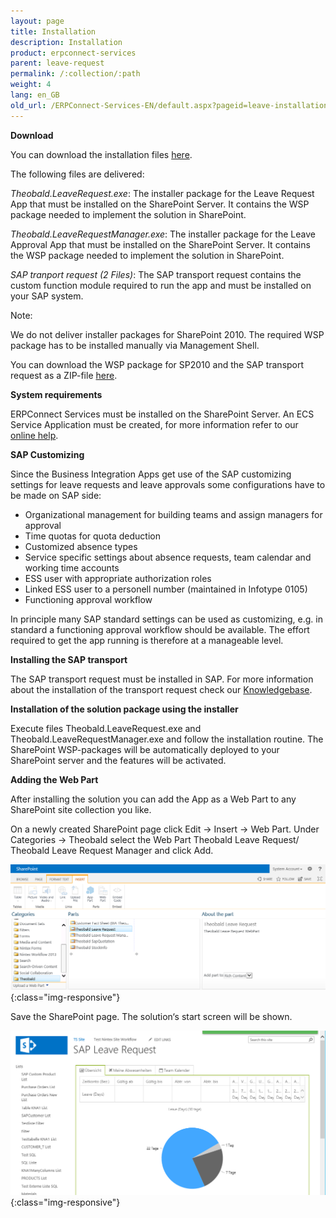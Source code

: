 ```yaml
---
layout: page
title: Installation
description: Installation
product: erpconnect-services
parent: leave-request
permalink: /:collection/:path
weight: 4
lang: en_GB
old_url: /ERPConnect-Services-EN/default.aspx?pageid=leave-installation
---
```


**Download**

You can download the installation files [here]().

The following files are delivered: 

*Theobald.LeaveRequest.exe*: The installer package for the Leave Request App that must be installed on the SharePoint Server. It contains the WSP package needed to implement the solution in SharePoint.

*Theobald.LeaveRequestManager.exe*: The installer package for the Leave Approval App that must be installed on the SharePoint Server. It contains the WSP package needed to implement the solution in SharePoint.

*SAP tranport request (2 Files)*: The SAP transport request contains the custom function module required to run the app and must be installed on your SAP system.

Note:

We do not deliver installer packages for SharePoint 2010. The required WSP package has to be installed manually via Management Shell. 

You can download the WSP package for SP2010 and the SAP transport request as a ZIP-file [here]().  


**System requirements** 

ERPConnect Services must be installed on the SharePoint Server.
An ECS Service Application must be created, for more information refer to our [online help]().



**SAP Customizing**

Since the Business Integration Apps get use of the SAP customizing settings for leave requests and leave approvals some configurations have to be made on SAP side:

- Organizational management for building teams and assign managers for approval  
- Time quotas for quota deduction
- Customized absence types
- Service specific settings about absence requests, team calendar and working time accounts
- ESS user with appropriate authorization roles
- Linked ESS user to a personell number (maintained in Infotype 0105) 
- Functioning approval workflow

In principle many SAP standard settings can be used as customizing, e.g. in standard a functioning approval workflow should be available. The effort required to get the app running is therefore at a manageable level.  
 
**Installing the SAP transport** 

The SAP transport request must be installed in SAP. For more information about the installation of the transport request check our [Knowledgebase]().

**Installation of the solution package using the installer**

Execute files Theobald.LeaveRequest.exe and Theobald.LeaveRequestManager.exe and follow the installation routine. 
The SharePoint WSP-packages will be automatically deployed to your SharePoint server and the features will be activated. 


**Adding the Web Part**

After installing the solution you can add the App as a Web Part to any SharePoint site collection you like.

On a newly created SharePoint page click Edit -> Insert -> Web Part. Under Categories -> Theobald select the Web Part Theobald Leave Request/ Theobald Leave Request Manager and click Add.

![bia-leave-install-01](/img/content/bia-leave-install-01.png){:class="img-responsive"}

Save the SharePoint page. The solution‘s start screen will be shown. 

![bia-leave-install-02](/img/content/bia-leave-install-02.png){:class="img-responsive"}